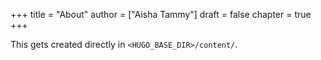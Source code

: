 +++
title = "About"
author = ["Aisha Tammy"]
draft = false
chapter = true
+++

This gets created directly in `<HUGO_BASE_DIR>/content/`.
